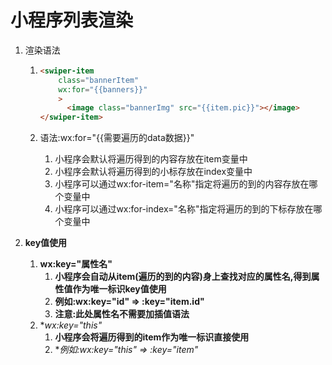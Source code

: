 # 小程序列表渲染

1. 渲染语法

   1. ```html
      <swiper-item 
          class="bannerItem"
          wx:for="{{banners}}"
          >
            <image class="bannerImg" src="{{item.pic}}"></image>
      </swiper-item>
      ```

   2. 语法:wx:for="{{需要遍历的data数据}}"

      1. 小程序会默认将遍历得到的内容存放在item变量中
      2. 小程序会默认将遍历得到的小标存放在index变量中
      3. 小程序可以通过wx:for-item="名称"指定将遍历的到的内容存放在哪个变量中
      4. 小程序可以通过wx:for-index="名称"指定将遍历的到的下标存放在哪个变量中

2. **key值使用**

   1. **wx:key="属性名"**
      1. **小程序会自动从item(遍历的到的内容)身上查找对应的属性名,得到属性值作为唯一标识key值使用**
      2. **例如:wx:key="id" => :key="item.id"**
      3. **注意:此处属性名不需要加插值语法**
   2. **wx:key="*this"**
      1. **小程序会将遍历得到的item作为唯一标识直接使用**
      2. **例如:wx:key="*this" => :key="item"**